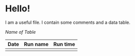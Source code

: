 # Hello!

I am a useful file. I contain some comments and a data table.

*Name of Table*

| Date | Run name | Run time |
| - | :- | :-: |
|  |  |  |

